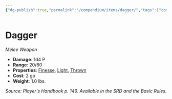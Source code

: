 ```yaml
---
{"dg-publish":true,"permalink":"/compendium/items/dagger/","tags":["compendium/src/5e/phb","item/property/finesse","item/property/light","item/property/thrown","item/weapon/simple/melee"]}
---
```


# Dagger
*Melee Weapon*  

- **Damage**: 1d4 P
- **Range**: 20/60
- **Properties**: [Finesse](rules/item-properties.md#Finesse), [Light](rules/item-properties.md#Light), [Thrown](rules/item-properties.md#Thrown)
- **Cost**: 2 gp
- **Weight**: 1.0 lbs.

*Source: Player's Handbook p. 149. Available in the SRD and the Basic Rules.*